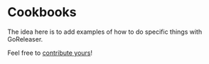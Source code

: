 # Cookbooks

The idea here is to add examples of how to do specific things with GoReleaser.

Feel free to [contribute yours](/cookbooks/contributing/)!
